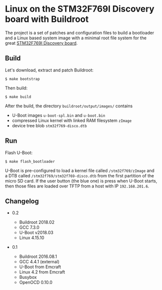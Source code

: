 Linux on the STM32F769I Discovery board with Buildroot
======================================================

The project is a set of patches and configuration files to build a bootloader and a Linux based system image with a minimal root file system for the great [STM32F769I Discovery board](http://www.st.com/en/evaluation-tools/32f769idiscovery.html).

Build
-----

Let's download, extract and patch Buildroot:

`$ make bootstrap`


Then build:

`$ make build`


After the build, the directory `buildroot/output/images/` contains 
 - U-Boot images `u-boot-spl.bin` and `u-boot.bin`
 - compressed Linux kernel with linked RAM filesystem `zImage`
 - device tree blob `stm32f769-disco.dtb`

Run
---

Flash U-Boot:

`$ make flash_bootloader`

U-Boot is pre-configured to load a kernel file called `/stm32f769/zImage` and a DTB called `/stm32f769/stm32f769-disco.dtb` from the first partition of the micro SD card. If the user button (the blue one) is press when U-Boot starts, then those files are loaded over TFTP from a host with IP `192.168.201.6`.

Changelog
---------

* 0.2
  * Buildroot 2018.02
  * GCC 7.3.0
  * U-Boot v2018.03
  * Linux 4.15.10

* 0.1
  * Buildroot 2016.08.1
  * GCC 4.4.1 (external)
  * U-Boot from Emcraft
  * Linux 4.2 from Emcraft
  * Busybox
  * OpenOCD 0.10.0

